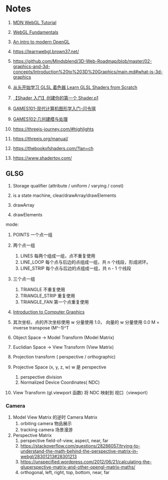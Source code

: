 # Notes

1. [MDN WebGL Tutorial](https://developer.mozilla.org/zh-CN/docs/Web/API/WebGL_API/Tutorial)
1. [WebGL Fundamentals](https://webglfundamentals.org/)
1. [An intro to modern OpenGL](https://duriansoftware.com/joe/an-intro-to-modern-opengl.-table-of-contents)

1. https://learnwebgl.brown37.net/
1. https://github.com/Mindsblend/3D-Web-Roadmap/blob/master/02-graphics-and-3d-concepts/Introduction%20to%203D%20Graphics/main.md#what-is-3d-graphics
1. [从头开始学习 GLSL 着色器 Learn GLSL Shaders from Scratch](https://www.bilibili.com/video/BV1kP4y1Y7MT/?spm_id_from=333.999.0.0&vd_source=192c54645a419374c428d6a7836b2ab0)
1. [【Shader 入门】创建你的第一个 Shader.p1](https://www.bilibili.com/video/BV17a411W79p/?vd_source=192c54645a419374c428d6a7836b2ab0)

1. [GAMES101-现代计算机图形学入门-闫令琪](https://www.bilibili.com/video/BV1X7411F744/?spm_id_from=333.337.search-card.all.click&vd_source=192c54645a419374c428d6a7836b2ab0)
1. [GAMES102:几何建模与处理](https://www.bilibili.com/video/BV1NA411E7Yr/?spm_id_from=333.337.search-card.all.click&vd_source=192c54645a419374c428d6a7836b2ab0)
1. https://threejs-journey.com/#highlights
1. https://threejs.org/manual/

1. https://thebookofshaders.com/?lan=ch
1. https://www.shadertoy.com/

## GLSG

1. Storage qualifier (attribute / uniform / varying / const)

1. is a state machine, clear/drawArray/drawElements
1. drawArray
1. drawElements

mode:

1. POINTS 一个点一组
1. 两个点一组
   1. LINES 每两个组成一组，点不重复使用
   1. LINE_LOOP 每个点与后边的点组成一组，共 n 个线段，形成闭环。
   1. LINE_STRIP 每个点与后边的点组成一组，共 n - 1 个线段
1. 三个点一组
   1. TRIANGLE 不重复使用
   1. TRIANGLE_STRIP 重复使用
   1. TRIANGLE_FAN 第一个点重复使用
1. [Introduction to Computer Graphics](https://www.youtube.com/playlist?list=PLplnkTzzqsZTfYh4UbhLGpI5kGd5oW_Hh)

1. 其次坐标，点的齐次坐标使用 w 分量使用 1.0， 向量的 w 分量使用 0.0 M = inverse transpose (M^-1)^T

1. Object Space -> Model Transform (Model Matrix)
1. Euclidian Space -> View Transform (View Matrix)
1. Projection transform ( perspective / orthographic)
1. Projective Space (x, y, z, w) w 是 perspective

   1. perspective division
   1. Normalized Device Coordinates( NDC)

1. View Transform (gl.viewport 函数) 将 NDC 映射到 视口（viewport）

### Camera

1. Model View Matrix 的逆时 Camera Matrix
   1. orbiting camera 物品展示
   1. tracking camera 场景漫游
1. Perspective Matrix
   1. perspective field-of-view, aspect, near, far
   1. https://stackoverflow.com/questions/28286057/trying-to-understand-the-math-behind-the-perspective-matrix-in-webgl/28301213#28301213
   1. https://unspecified.wordpress.com/2012/06/21/calculating-the-gluperspective-matrix-and-other-opengl-matrix-maths/
   1. orthogonal, left, right, top, bottom, near, far
